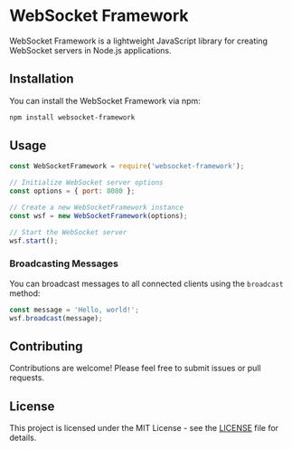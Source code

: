 # WebSocket Framework

WebSocket Framework is a lightweight JavaScript library for creating WebSocket servers in Node.js applications.

## Installation

You can install the WebSocket Framework via npm:

```bash
npm install websocket-framework
```

## Usage

```javascript
const WebSocketFramework = require('websocket-framework');

// Initialize WebSocket server options
const options = { port: 8080 };

// Create a new WebSocketFramework instance
const wsf = new WebSocketFramework(options);

// Start the WebSocket server
wsf.start();
```

### Broadcasting Messages

You can broadcast messages to all connected clients using the `broadcast` method:

```javascript
const message = 'Hello, world!';
wsf.broadcast(message);
```

## Contributing

Contributions are welcome! Please feel free to submit issues or pull requests.

## License

This project is licensed under the MIT License - see the [LICENSE](LICENSE) file for details.
